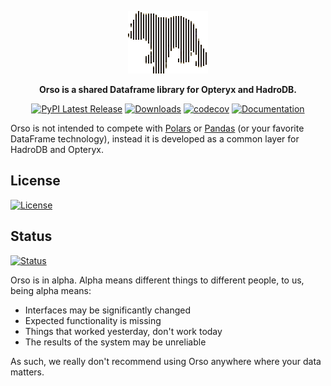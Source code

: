<div align="center">

![Orso](https://raw.githubusercontent.com/mabel-dev/orso/main/orso.png)

**Orso is a shared Dataframe library for Opteryx and HadroDB.**

[![PyPI Latest Release](https://img.shields.io/pypi/v/orso.svg)](https://pypi.org/project/orso/)
[![Downloads](https://static.pepy.tech/badge/orso)](https://pepy.tech/project/orso)
[![codecov](https://codecov.io/gh/mabel-dev/orso/branch/main/graph/badge.svg?token=nl9JwOVdPs)](https://codecov.io/gh/mabel-dev/orso)
[![Documentation](https://img.shields.io/badge/Documentation-018EF5?logo=ReadMe&logoColor=fff&style=flat)](https://opteryx.dev/latest/get-started/ecosystem/orso/)

</div>

Orso is not intended to compete with [Polars](https://www.pola.rs/) or [Pandas](https://pandas.pydata.org/) (or your favorite DataFrame technology), instead it is developed as a common layer for HadroDB and Opteryx.

## License

[![License](https://img.shields.io/badge/License-MIT-blue.svg)](https://github.com/mabel-dev/orso/blob/main/LICENSE)

## Status

[![Status](https://img.shields.io/badge/Status-alpha-orange)](https://github.com/mabel-dev/orso)

Orso is in alpha. Alpha means different things to different people, to us, being alpha means:

- Interfaces may be significantly changed
- Expected functionality is missing
- Things that worked yesterday, don't work today
- The results of the system may be unreliable

As such, we really don't recommend using Orso anywhere where your data matters.